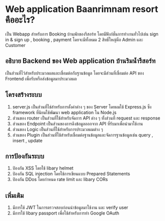 # Web application Baanrimnam resort คืออะไร?
เป็น Webapp สำหรับการ Booking บ้านพักของรีสอร์ท โดยมีฟังก์ชั่นการทำงานทั่วไปเช่น sign in & sign up , booking , payment โดยจะมีทั้งหมด 2 สิทธิ์ใหญ่คือ Admin และ Customer 

## อธิบาย Backend ของ Web application บ้านริมน้ำรีสอร์ท

เป็นส่วนที่ไว้สำหรับประมวลผลและเชื่อมต่อกับฐานข้อมูล โดยจะมีส่วนที่เชื่อมต่อ API ของ Frontend เพื่อรับหรือส่งข้อมูลมาประมวลผล

## โครงสร้างระบบ
1. server.js เป็นส่วนที่ใช่สำหรับการตั้งค่าต่าง ๆ ของ Server โดยผมใช้ Express.js ซึ่ง framework ที่นิยมใช้พัฒนา web application ใน Node.js
2. ส่วนของ router เป็นส่วนที่ใช้สำหรับจัดการ API ต่าง ๆ ทั้งส่วนที่ request และ response
3. ส่วนของ Endpoint เป็นส่วนของการดึงข้อมูลออกจาก API ที่รับมาเพื่อนำมาใช้งาน
4. ส่วนของ Logic เป็นส่วนที่ใช้สำหรับการประมวลผมต่าง ๆ
5. ส่วนของ Plugin เป็นส่วนที่ใช้สำหรับเชื่อมต่อฐานข้อมูลและจัดการฐานข้อมูลเช่น query , insert , update 

## การป้องกันระบบ
1. ป้องกัน XSS โดยใช้ libary helmet
2. ป้องกัน SQL injection โดยใช้การเขียนแบบ Prepared Statements
3. ป้องกัน DDos โดยกำหนด rate limit และ libary CORs

## เพิ่มเติม
1. มีการใช้ JWT ในการตรวจสอบก่อนนำข้อมูลมาใช้งาน และ verify user
2. มีการใช้ libary passport เพื่อใช้สำหรับการทำ Google OAuth
